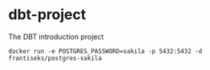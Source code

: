 # dbt-project
 The DBT introduction project

 `docker run -e POSTGRES_PASSWORD=sakila -p 5432:5432 -d frantiseks/postgres-sakila`
